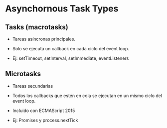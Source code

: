 # Asynchornous Task Types

## Tasks (macrotasks)

- Tareas asíncronas principales.

- Solo se ejecuta un callback en cada ciclo del event loop.

- Ej: setTimeout, setInterval, setImmediate, eventListeners

## Microtasks

- Tareas secundarias

- Todos los callbacks que estén en cola se ejecutan en un mismo ciclo del event loop.

- Incluido con ECMAScript 2015

- Ej: Promises y process.nextTick
